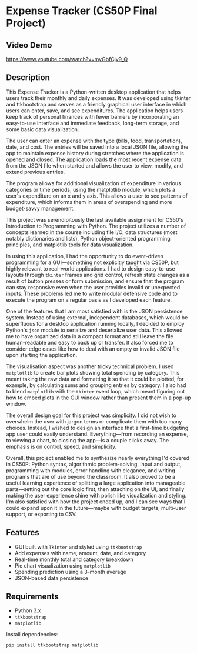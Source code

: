 # Expense Tracker (CS50P Final Project)

## Video Demo

https://www.youtube.com/watch?v=myGbfCjv9_Q


## Description

This Expense Tracker is a Python-written desktop application that helps users track their monthly and daily expenses. It was developed using tkinter and ttkbootstrap and serves as a friendly graphical user interface in which users can enter, save, and see expenditures. The application helps users keep track of personal finances with fewer barriers by incorporating an easy-to-use interface and immediate feedback, long-term storage, and some basic data visualization.

The user can enter an expense with the type (bills, food, transportation), date, and cost. The entries will be saved into a local JSON file, allowing the app to maintain expense history during stretches where the application is opened and closed. The application loads the most recent expense data from the JSON file when started and allows the user to view, modify, and extend previous entries.

The program allows for additional visualization of expenditure in various categories or time periods, using the matplotlib module, which plots a user's expenditure on an x and y axis. This allows a user to see patterns of expenditure, which informs them in areas of overspending and more budget-savvy management.

This project was serendipitously the last available assignment for CS50's Introduction to Programming with Python. The project utilizes a number of concepts learned in the course including file I/O, data structures (most notably dictionaries and lists), Python object-oriented programming principles, and matplotlib tools for data visualization.

In using this application, I had the opportunity to do event-driven programming for a GUI—something not explicitly taught via CS50P, but highly relevant to real-world applications. I had to design easy-to-use layouts through `tkinter` frames and grid control, refresh state changes as a result of button presses or form submission, and ensure that the program can stay responsive even when the user provides invalid or unexpected inputs. These problems led me to write modular defensive code and to execute the program on a regular basis as I developed each feature.

One of the features that I am most satisfied with is the JSON persistence system. Instead of using external, independent databases, which would be superfluous for a desktop application running locally, I decided to employ Python's `json` module to serialize and deserialize user data. This allowed me to have organized data in a compact format and still leave the file human-readable and easy to back up or transfer. It also forced me to consider edge cases like how to deal with an empty or invalid JSON file upon starting the application.

The visualisation aspect was another tricky technical problem. I used `matplotlib` to create bar plots showing total spending by category. This meant taking the raw data and formatting it so that it could be plotted, for example, by calculating sums and grouping entries by category. I also had to blend `matplotlib` with the `tkinter` event loop, which meant figuring out how to embed plots in the GUI window rather than present them in a pop-up window.

The overall design goal for this project was simplicity. I did not wish to overwhelm the user with jargon terms or complicate them with too many choices. Instead, I wished to design an interface that a first-time budgeting app user could easily understand. Everything—from recording an expense, to viewing a chart, to closing the app—is a couple clicks away. The emphasis is on control, speed, and simplicity.

Overall, this project enabled me to synthesize nearly everything I'd covered in CS50P: Python syntax, algorithmic problem-solving, input and output, programming with modules, error handling with elegance, and writing programs that are of use beyond the classroom. It also proved to be a useful learning experience of splitting a large application into manageable parts—setting out the core logic first, then attaching on the UI, and finally making the user experience shine with polish like visualization and styling. I'm also satisfied with how the project ended up, and I can see ways that I could expand upon it in the future—maybe with budget targets, multi-user support, or exporting to CSV.

## Features

- GUI built with `Tkinter` and styled using `ttkbootstrap`
- Add expenses with name, amount, date, and category
- Real-time monthly total and category breakdown
- Pie chart visualization using `matplotlib`
- Spending prediction using a 3-month average
- JSON-based data persistence

## Requirements

- Python 3.x
- `ttkbootstrap`
- `matplotlib`

Install dependencies:
```bash
pip install ttkbootstrap matplotlib
